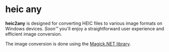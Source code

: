 # heic any
**heic2any** is designed for converting HEIC files to various image formats on Windows devices. _Soon™_  you'll enjoy a straightforward user experience and efficient image conversion.

The image conversion is done using the [Magick.NET library](https://github.com/dlemstra/Magick.NET).
